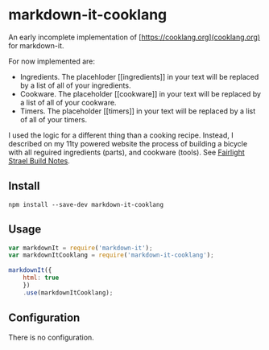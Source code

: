 # markdown-it-cooklang

An early incomplete implementation of [https://cooklang.org](cooklang.org) for markdown-it.

For now implemented are:

- Ingredients. The placehloder \[\[ingredients\]\] in your text will be replaced by a list of all of your ingredients.
- Cookware. The placeholder \[\[cookware\]\] in your text will be replaced by a list of all of your cookware.
- Timers. The placeholder \[\[timers\]\] in your text will be replaced by a list of all of your timers.

I used the logic for a different thing than a cooking recipe. Instead, I described on my 11ty powered website the process of building a bicycle with all reguired ingredients (parts), and cookware (tools). See [Fairlight Strael Build Notes](https://ulf.codes/2022-02-27-fairlight-strael-build-notes/).


## Install

```shell
npm install --save-dev markdown-it-cooklang
```

## Usage

```js
var markdownIt = require('markdown-it');
var markdownItCooklang = require('markdown-it-cooklang');
 
markdownIt({
    html: true
    })
    .use(markdownItCooklang);
```

## Configuration

There is no configuration.

